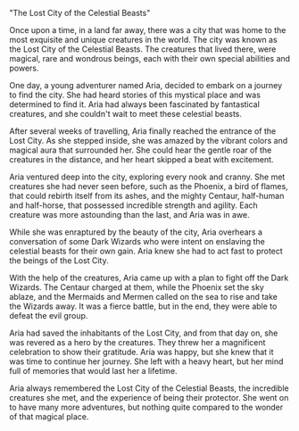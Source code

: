 "The Lost City of the Celestial Beasts"

Once upon a time, in a land far away, there was a city that was home to the most exquisite and unique creatures in the world. The city was known as the Lost City of the Celestial Beasts. The creatures that lived there, were magical, rare and wondrous beings, each with their own special abilities and powers. 

One day, a young adventurer named Aria, decided to embark on a journey to find the city. She had heard stories of this mystical place and was determined to find it. Aria had always been fascinated by fantastical creatures, and she couldn't wait to meet these celestial beasts. 

After several weeks of travelling, Aria finally reached the entrance of the Lost City. As she stepped inside, she was amazed by the vibrant colors and magical aura that surrounded her. She could hear the gentle roar of the creatures in the distance, and her heart skipped a beat with excitement. 

Aria ventured deep into the city, exploring every nook and cranny. She met creatures she had never seen before, such as the Phoenix, a bird of flames, that could rebirth itself from its ashes, and the mighty Centaur, half-human and half-horse, that possessed incredible strength and agility. Each creature was more astounding than the last, and Aria was in awe.

While she was enraptured by the beauty of the city, Aria overhears a conversation of some Dark Wizards who were intent on enslaving the celestial beasts for their own gain. Aria knew she had to act fast to protect the beings of the Lost City. 

With the help of the creatures, Aria came up with a plan to fight off the Dark Wizards. The Centaur charged at them, while the Phoenix set the sky ablaze, and the Mermaids and Mermen called on the sea to rise and take the Wizards away. It was a fierce battle, but in the end, they were able to defeat the evil group.

Aria had saved the inhabitants of the Lost City, and from that day on, she was revered as a hero by the creatures. They threw her a magnificent celebration to show their gratitude. Aria was happy, but she knew that it was time to continue her journey. She left with a heavy heart, but her mind full of memories that would last her a lifetime. 

Aria always remembered the Lost City of the Celestial Beasts, the incredible creatures she met, and the experience of being their protector. She went on to have many more adventures, but nothing quite compared to the wonder of that magical place.